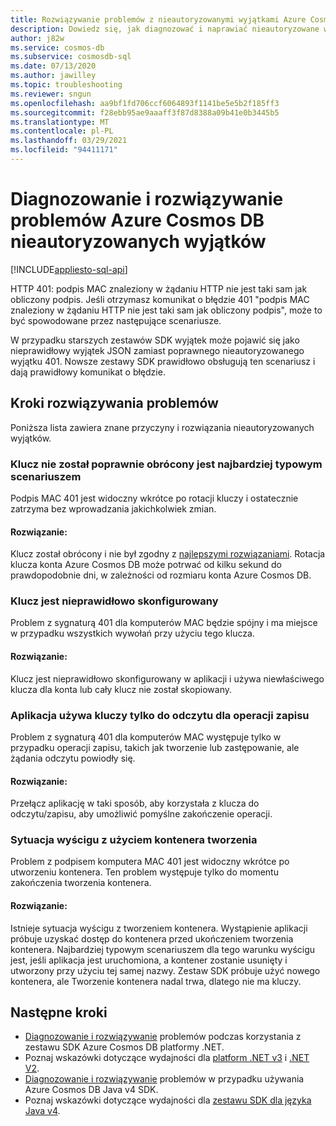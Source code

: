 ```yaml
---
title: Rozwiązywanie problemów z nieautoryzowanymi wyjątkami Azure Cosmos DB
description: Dowiedz się, jak diagnozować i naprawiać nieautoryzowane wyjątki.
author: j82w
ms.service: cosmos-db
ms.subservice: cosmosdb-sql
ms.date: 07/13/2020
ms.author: jawilley
ms.topic: troubleshooting
ms.reviewer: sngun
ms.openlocfilehash: aa9bf1fd706ccf6064893f1141be5e5b2f185ff3
ms.sourcegitcommit: f28ebb95ae9aaaff3f87d8388a09b41e0b3445b5
ms.translationtype: MT
ms.contentlocale: pl-PL
ms.lasthandoff: 03/29/2021
ms.locfileid: "94411171"
---
```

# <a name="diagnose-and-troubleshoot-azure-cosmos-db-unauthorized-exceptions"></a>Diagnozowanie i rozwiązywanie problemów Azure Cosmos DB nieautoryzowanych wyjątków
[!INCLUDE[appliesto-sql-api](includes/appliesto-sql-api.md)]

HTTP 401: podpis MAC znaleziony w żądaniu HTTP nie jest taki sam jak obliczony podpis.
Jeśli otrzymasz komunikat o błędzie 401 "podpis MAC znaleziony w żądaniu HTTP nie jest taki sam jak obliczony podpis", może to być spowodowane przez następujące scenariusze.

W przypadku starszych zestawów SDK wyjątek może pojawić się jako nieprawidłowy wyjątek JSON zamiast poprawnego nieautoryzowanego wyjątku 401. Nowsze zestawy SDK prawidłowo obsługują ten scenariusz i dają prawidłowy komunikat o błędzie.

## <a name="troubleshooting-steps"></a>Kroki rozwiązywania problemów
Poniższa lista zawiera znane przyczyny i rozwiązania nieautoryzowanych wyjątków.

### <a name="the-key-wasnt-properly-rotated-is-the-most-common-scenario"></a>Klucz nie został poprawnie obrócony jest najbardziej typowym scenariuszem
Podpis MAC 401 jest widoczny wkrótce po rotacji kluczy i ostatecznie zatrzyma bez wprowadzania jakichkolwiek zmian. 

#### <a name="solution"></a>Rozwiązanie:
Klucz został obrócony i nie był zgodny z [najlepszymi rozwiązaniami](secure-access-to-data.md#key-rotation). Rotacja klucza konta Azure Cosmos DB może potrwać od kilku sekund do prawdopodobnie dni, w zależności od rozmiaru konta Azure Cosmos DB.

### <a name="the-key-is-misconfigured"></a>Klucz jest nieprawidłowo skonfigurowany 
Problem z sygnaturą 401 dla komputerów MAC będzie spójny i ma miejsce w przypadku wszystkich wywołań przy użyciu tego klucza.

#### <a name="solution"></a>Rozwiązanie:
Klucz jest nieprawidłowo skonfigurowany w aplikacji i używa niewłaściwego klucza dla konta lub cały klucz nie został skopiowany.

### <a name="the-application-is-using-the-read-only-keys-for-write-operations"></a>Aplikacja używa kluczy tylko do odczytu dla operacji zapisu
Problem z sygnaturą 401 dla komputerów MAC występuje tylko w przypadku operacji zapisu, takich jak tworzenie lub zastępowanie, ale żądania odczytu powiodły się.

#### <a name="solution"></a>Rozwiązanie:
Przełącz aplikację w taki sposób, aby korzystała z klucza do odczytu/zapisu, aby umożliwić pomyślne zakończenie operacji.

### <a name="race-condition-with-create-container"></a>Sytuacja wyścigu z użyciem kontenera tworzenia
Problem z podpisem komputera MAC 401 jest widoczny wkrótce po utworzeniu kontenera. Ten problem występuje tylko do momentu zakończenia tworzenia kontenera.

#### <a name="solution"></a>Rozwiązanie:
Istnieje sytuacja wyścigu z tworzeniem kontenera. Wystąpienie aplikacji próbuje uzyskać dostęp do kontenera przed ukończeniem tworzenia kontenera. Najbardziej typowym scenariuszem dla tego warunku wyścigu jest, jeśli aplikacja jest uruchomiona, a kontener zostanie usunięty i utworzony przy użyciu tej samej nazwy. Zestaw SDK próbuje użyć nowego kontenera, ale Tworzenie kontenera nadal trwa, dlatego nie ma kluczy.

## <a name="next-steps"></a>Następne kroki
* [Diagnozowanie i rozwiązywanie](troubleshoot-dot-net-sdk.md) problemów podczas korzystania z zestawu SDK Azure Cosmos DB platformy .NET.
* Poznaj wskazówki dotyczące wydajności dla [platform .NET v3](performance-tips-dotnet-sdk-v3-sql.md) i [.NET V2](performance-tips.md).
* [Diagnozowanie i rozwiązywanie](troubleshoot-java-sdk-v4-sql.md) problemów w przypadku używania Azure Cosmos DB Java v4 SDK.
* Poznaj wskazówki dotyczące wydajności dla [zestawu SDK dla języka Java v4](performance-tips-java-sdk-v4-sql.md).